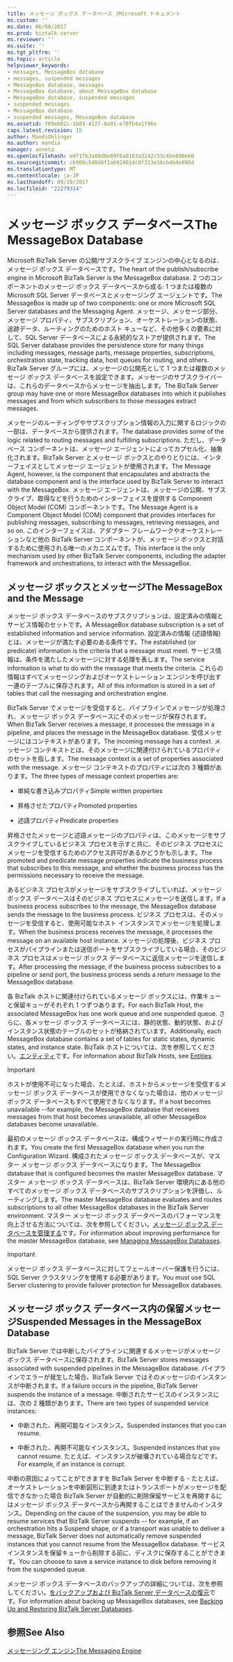```yaml
---
title: メッセージ ボックス データベース |Microsoft ドキュメント
ms.custom: ''
ms.date: 06/08/2017
ms.prod: biztalk-server
ms.reviewer: ''
ms.suite: ''
ms.tgt_pltfrm: ''
ms.topic: article
helpviewer_keywords:
- messages, MessageBox database
- messages, suspended messages
- MessageBox database, messages
- MessageBox database, about MessageBox database
- MessageBox database, suspended messages
- suspended messages
- MessageBox database
- suspended messages, MessageBox database
ms.assetid: f89eb02c-1b83-4127-8a91-e78fb4a1f96e
caps.latest.revision: 15
author: MandiOhlinger
ms.author: mandia
manager: anneta
ms.openlocfilehash: edf1fb3a89d6e08f6a0183a3242c53c4be890e60
ms.sourcegitcommit: cb908c540d8f1a692d01dc8f313e16cb4b4e696d
ms.translationtype: MT
ms.contentlocale: ja-JP
ms.lasthandoff: 09/20/2017
ms.locfileid: "22279314"
---
```

# <a name="the-messagebox-database"></a><span data-ttu-id="d9a30-102">メッセージ ボックス データベース</span><span class="sxs-lookup"><span data-stu-id="d9a30-102">The MessageBox Database</span></span>
<span data-ttu-id="d9a30-103">Microsoft BizTalk Server の公開/サブスクライブ エンジンの中心となるのは、メッセージ ボックス データベースです。</span><span class="sxs-lookup"><span data-stu-id="d9a30-103">The heart of the publish/subscribe engine in Microsoft BizTalk Server is the MessageBox database.</span></span> <span data-ttu-id="d9a30-104">2 つのコンポーネントのメッセージ ボックス データベースから成る: 1 つまたは複数の Microsoft SQL Server データベースとメッセージング エージェントです。</span><span class="sxs-lookup"><span data-stu-id="d9a30-104">The MessageBox is made up of two components: one or more Microsoft SQL Server databases and the Messaging Agent.</span></span> <span data-ttu-id="d9a30-105">メッセージ、メッセージ部分、メッセージ プロパティ、サブスクリプション、オーケストレーションの状態、追跡データ、ルーティングのためのホスト キューなど、その他多くの要素に対して、SQL Server データベースによる永続的なストアが提供されます。</span><span class="sxs-lookup"><span data-stu-id="d9a30-105">The SQL Server database provides the persistence store for many things including messages, message parts, message properties, subscriptions, orchestration state, tracking data, host queues for routing, and others.</span></span> <span data-ttu-id="d9a30-106">BizTalk Server グループには、メッセージの公開先として 1 つまたは複数のメッセージ ボックス データベースを設定できます。メッセージのサブスクライバーは、これらのデータベースからメッセージを抽出します。</span><span class="sxs-lookup"><span data-stu-id="d9a30-106">The BizTalk Server group may have one or more MessageBox databases into which it publishes messages and from which subscribers to those messages extract messages.</span></span>  
  
 <span data-ttu-id="d9a30-107">メッセージのルーティングやサブスクリプション情報の入力に関するロジックの一部は、データベースから提供されます。</span><span class="sxs-lookup"><span data-stu-id="d9a30-107">The database provides some of the logic related to routing messages and fulfilling subscriptions.</span></span> <span data-ttu-id="d9a30-108">ただし、データベース コンポーネントは、メッセージ エージェントによってカプセル化、抽象化されます。BizTalk Server とメッセージ ボックスとのやりとりには、インターフェイスとしてメッセージ エージェントが使用されます。</span><span class="sxs-lookup"><span data-stu-id="d9a30-108">The Message Agent, however, is the component that encapsulates and abstracts the database component and is the interface used by BizTalk Server to interact with the MessageBox.</span></span> <span data-ttu-id="d9a30-109">メッセージ エージェントは、メッセージの公開、サブスクライブ、取得などを行うためのインターフェイスを提供する Component Object Model (COM) コンポーネントです。</span><span class="sxs-lookup"><span data-stu-id="d9a30-109">The Message Agent is a Component Object Model (COM) component that provides interfaces for publishing messages, subscribing to messages, retrieving messages, and so on.</span></span> <span data-ttu-id="d9a30-110">このインターフェイスは、アダプター フレームワークやオーケストレーションなど他の BizTalk Server コンポーネントが、メッセージ ボックスと対話するために使用される唯一のメカニズムです。</span><span class="sxs-lookup"><span data-stu-id="d9a30-110">This interface is the only mechanism used by other BizTalk Server components, including the adapter framework and orchestrations, to interact with the MessageBox.</span></span>  
  
## <a name="the-messagebox-and-the-message"></a><span data-ttu-id="d9a30-111">メッセージ ボックスとメッセージ</span><span class="sxs-lookup"><span data-stu-id="d9a30-111">The MessageBox and the Message</span></span>  
 <span data-ttu-id="d9a30-112">メッセージ ボックス データベースのサブスクリプションは、設定済みの情報とサービス情報のセットです。</span><span class="sxs-lookup"><span data-stu-id="d9a30-112">A MessageBox database subscription is a set of established information and service information.</span></span> <span data-ttu-id="d9a30-113">設定済みの情報 (述語情報) とは、メッセージが満たす必要のある条件です。</span><span class="sxs-lookup"><span data-stu-id="d9a30-113">The established (or predicate) information is the criteria that a message must meet.</span></span> <span data-ttu-id="d9a30-114">サービス情報は、条件を満たしたメッセージに対する処理を表します。</span><span class="sxs-lookup"><span data-stu-id="d9a30-114">The service information is what to do with the message that meets the criteria.</span></span> <span data-ttu-id="d9a30-115">これらの情報はすべてメッセージングおよびオーケストレーション エンジンを呼び出す一連のテーブルに保存されます。</span><span class="sxs-lookup"><span data-stu-id="d9a30-115">All of this information is stored in a set of tables that call the messaging and orchestration engine.</span></span>  
  
 <span data-ttu-id="d9a30-116">BizTalk Server でメッセージを受信すると、パイプラインでメッセージが処理され、メッセージ ボックス データベースにそのメッセージが保存されます。</span><span class="sxs-lookup"><span data-stu-id="d9a30-116">When BizTalk Server receives a message, it processes the message in a pipeline, and places the message in the MessageBox database.</span></span> <span data-ttu-id="d9a30-117">受信メッセージにはコンテキストがあります。</span><span class="sxs-lookup"><span data-stu-id="d9a30-117">The incoming message has a context.</span></span> <span data-ttu-id="d9a30-118">メッセージ コンテキストとは、そのメッセージに関連付けられているプロパティのセットを指します。</span><span class="sxs-lookup"><span data-stu-id="d9a30-118">The message context is a set of properties associated with the message.</span></span> <span data-ttu-id="d9a30-119">メッセージ コンテキストのプロパティには次の 3 種類があります。</span><span class="sxs-lookup"><span data-stu-id="d9a30-119">The three types of message context properties are:</span></span>  
  
-   <span data-ttu-id="d9a30-120">単純な書き込みプロパティ</span><span class="sxs-lookup"><span data-stu-id="d9a30-120">Simple written properties</span></span>  
  
-   <span data-ttu-id="d9a30-121">昇格させたプロパティ</span><span class="sxs-lookup"><span data-stu-id="d9a30-121">Promoted properties</span></span>  
  
-   <span data-ttu-id="d9a30-122">述語プロパティ</span><span class="sxs-lookup"><span data-stu-id="d9a30-122">Predicate properties</span></span>  
  
 <span data-ttu-id="d9a30-123">昇格させたメッセージと述語メッセージのプロパティは、このメッセージをサブスクライブしているビジネス プロセスを示すと共に、そのビジネス プロセスにメッセージを受信するためのアクセス許可があるかどうかも示します。</span><span class="sxs-lookup"><span data-stu-id="d9a30-123">The promoted and predicate message properties indicate the business process that subscribes to this message, and whether the business process has the permissions necessary to receive the message.</span></span>  
  
 <span data-ttu-id="d9a30-124">あるビジネス プロセスがメッセージをサブスクライブしていれば、メッセージ ボックス データベースはそのビジネス プロセスにメッセージを送信します。</span><span class="sxs-lookup"><span data-stu-id="d9a30-124">If a business process subscribes to the message, the MessageBox database sends the message to the business process.</span></span> <span data-ttu-id="d9a30-125">ビジネス プロセスは、そのメッセージを受信すると、使用可能なホスト インスタンスでメッセージを処理します。</span><span class="sxs-lookup"><span data-stu-id="d9a30-125">When the business process receives the message, it processes the message on an available host instance.</span></span> <span data-ttu-id="d9a30-126">メッセージの処理後、ビジネス プロセスがパイプラインまたは送信ポートをサブスクライブしている場合、そのビジネス プロセスはメッセージ ボックス データベースに返信メッセージを送信します。</span><span class="sxs-lookup"><span data-stu-id="d9a30-126">After processing the message, if the business process subscribes to a pipeline or send port, the business process sends a return message to the MessageBox database.</span></span>  
  
 <span data-ttu-id="d9a30-127">各 BizTalk ホストに関連付けられているメッセージ ボックスには、作業キューと保留キューがそれぞれ 1 つずつあります。</span><span class="sxs-lookup"><span data-stu-id="d9a30-127">For each BizTalk Host, the associated MessageBox has one work queue and one suspended queue.</span></span> <span data-ttu-id="d9a30-128">さらに、各メッセージ ボックス データベースには、静的状態、動的状態、およびインスタンス状態のテーブルのセットが格納されています。</span><span class="sxs-lookup"><span data-stu-id="d9a30-128">Additionally, each MessageBox database contains a set of tables for static states, dynamic states, and instance state.</span></span> <span data-ttu-id="d9a30-129">BizTalk ホストについては、次を参照してください。[エンティティ](../core/entities.md)です。</span><span class="sxs-lookup"><span data-stu-id="d9a30-129">For information about BizTalk Hosts, see [Entities](../core/entities.md).</span></span>  
  
> [!IMPORTANT]
>  <span data-ttu-id="d9a30-130">ホストが使用不可になった場合、たとえば、ホストからメッセージを受信するメッセージ ボックス データベースが使用できなくなった場合は、他のメッセージ ボックス データベースもすべて使用できなくなります。</span><span class="sxs-lookup"><span data-stu-id="d9a30-130">If a host becomes unavailable --for example, the MessageBox database that receives messages from that host becomes unavailable, all other MessageBox databases become unavailable.</span></span>  
  
 <span data-ttu-id="d9a30-131">最初のメッセージ ボックス データベースは、構成ウィザードの実行時に作成されます。</span><span class="sxs-lookup"><span data-stu-id="d9a30-131">You create the first MessageBox database when you run the Configuration Wizard.</span></span> <span data-ttu-id="d9a30-132">構成されたメッセージ ボックス データベースが、マスター メッセージ ボックス データベースになります。</span><span class="sxs-lookup"><span data-stu-id="d9a30-132">The MessageBox database that is configured becomes the master MessageBox database.</span></span> <span data-ttu-id="d9a30-133">マスター メッセージ ボックス データベースは、BizTalk Server 環境内にある他のすべてのメッセージ ボックス データベースのサブスクリプションを評価し、ルーティングします。</span><span class="sxs-lookup"><span data-stu-id="d9a30-133">The master MessageBox database evaluates and routes subscriptions to all other MessageBox databases in the BizTalk Server environment.</span></span> <span data-ttu-id="d9a30-134">マスター メッセージ ボックス データベースのパフォーマンスを向上させる方法については、次を参照してください。[メッセージ ボックス データベースを管理する](../core/managing-messagebox-databases.md)です。</span><span class="sxs-lookup"><span data-stu-id="d9a30-134">For information about improving performance for the master MessageBox database, see [Managing MessageBox Databases](../core/managing-messagebox-databases.md).</span></span>  
  
> [!IMPORTANT]
>  <span data-ttu-id="d9a30-135">メッセージ ボックス データベースに対してフェールオーバー保護を行うには、SQL Server クラスタリングを使用する必要があります。</span><span class="sxs-lookup"><span data-stu-id="d9a30-135">You must use SQL Server clustering to provide failover protection for MessageBox databases.</span></span>  
  
## <a name="suspended-messages-in-the-messagebox-database"></a><span data-ttu-id="d9a30-136">メッセージ ボックス データベース内の保留メッセージ</span><span class="sxs-lookup"><span data-stu-id="d9a30-136">Suspended Messages in the MessageBox Database</span></span>  
 <span data-ttu-id="d9a30-137">BizTalk Server では中断したパイプラインに関連するメッセージがメッセージ ボックス データベースに保存されます。</span><span class="sxs-lookup"><span data-stu-id="d9a30-137">BizTalk Server stores messages associated with suspended pipelines in the MessageBox database.</span></span> <span data-ttu-id="d9a30-138">パイプラインでエラーが発生した場合、BizTalk Server ではそのメッセージのインスタンスが中断されます。</span><span class="sxs-lookup"><span data-stu-id="d9a30-138">If a failure occurs in the pipeline, BizTalk Server suspends the instance of a message.</span></span> <span data-ttu-id="d9a30-139">中断されたサービスのインスタンスには、次の 2 種類があります。</span><span class="sxs-lookup"><span data-stu-id="d9a30-139">There are two types of suspended service instances:</span></span>  
  
-   <span data-ttu-id="d9a30-140">中断された、再開可能なインスタンス。</span><span class="sxs-lookup"><span data-stu-id="d9a30-140">Suspended instances that you can resume.</span></span>  
  
-   <span data-ttu-id="d9a30-141">中断された、再開不可能なインスタンス。</span><span class="sxs-lookup"><span data-stu-id="d9a30-141">Suspended instances that you cannot resume.</span></span> <span data-ttu-id="d9a30-142">たとえば、インスタンスが破壊されている場合などです。</span><span class="sxs-lookup"><span data-stu-id="d9a30-142">For example, if an instance is corrupt.</span></span>  
  
 <span data-ttu-id="d9a30-143">中断の原因によってことができますを BizTalk Server を中断する - たとえば、オーケストレーションを中断図形に到達またはトランスポートがメッセージを配信できなかった場合 BizTalk Server が自動的に削除保留サービスを再開するにはメッセージ ボックス データベースから再開することはできませんのインスタンス。</span><span class="sxs-lookup"><span data-stu-id="d9a30-143">Depending on the cause of the suspension, you may be able to resume services that BizTalk Server suspends -- for example, if an orchestration hits a Suspend shape, or if a transport was unable to deliver a message, BizTalk Server does not automatically remove suspended instances that you cannot resume from the MessageBox database.</span></span> <span data-ttu-id="d9a30-144">サービス インスタンスを保留キューから削除する前に、ディスクに保存することができます。</span><span class="sxs-lookup"><span data-stu-id="d9a30-144">You can choose to save a service instance to disk before removing it from the suspended queue.</span></span>  
  
 <span data-ttu-id="d9a30-145">メッセージ ボックス データベースのバックアップの詳細については、次を参照してください。[をバックアップおよび BizTalk Server データベースの復元](../core/backing-up-and-restoring-biztalk-server.md)です。</span><span class="sxs-lookup"><span data-stu-id="d9a30-145">For information about backing up MessageBox databases, see [Backing Up and Restoring BizTalk Server Databases](../core/backing-up-and-restoring-biztalk-server.md).</span></span>  
  
## <a name="see-also"></a><span data-ttu-id="d9a30-146">参照</span><span class="sxs-lookup"><span data-stu-id="d9a30-146">See Also</span></span>  
 [<span data-ttu-id="d9a30-147">メッセージング エンジン</span><span class="sxs-lookup"><span data-stu-id="d9a30-147">The Messaging Engine</span></span>](../core/the-messaging-engine.md)